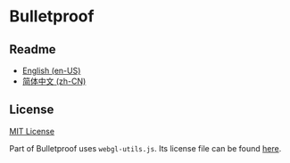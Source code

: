 
# Bulletproof

## Readme

- [English (en-US)](/docs/readme/README.en-US.md)
- [简体中文 (zh-CN)](/docs/readme/README.zh-CN.md)

## License

[MIT License](http://mitlicense.org)

Part of Bulletproof uses `webgl-utils.js`. Its license file can be found [here](/docs/license/webgl-utils.txt).
